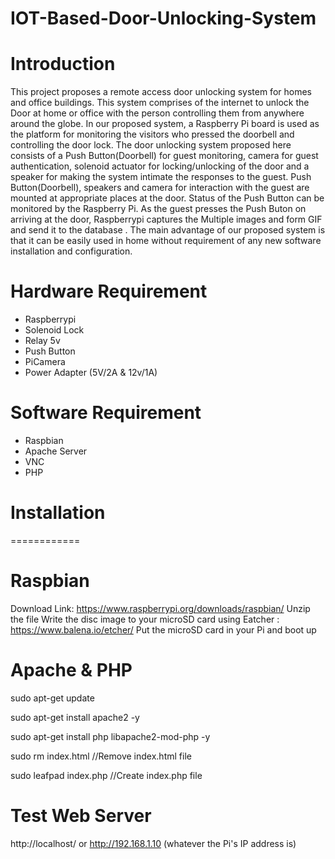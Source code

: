 # IOT-Based-Door-Unlocking-System
Introduction
============
This project proposes a remote access door unlocking system for homes and office buildings. This system comprises of the internet to unlock the Door at home or office with the person controlling them from anywhere around the globe. In our proposed system, a Raspberry Pi board is used as the platform for monitoring the visitors who pressed the doorbell and controlling the door lock. The door unlocking system proposed here consists of a Push Button(Doorbell)  for guest monitoring, camera for guest authentication, solenoid actuator for locking/unlocking of the door and a speaker for making the system intimate the responses to the guest. Push Button(Doorbell), speakers and camera for interaction with the guest are mounted at appropriate places at the door. Status of the Push Button can be monitored by the Raspberry Pi. As the guest presses the Push Buton on arriving at the door, Raspberrypi captures the Multiple images and form GIF and send it to the database . The main advantage of our proposed system is that it can be easily used in home without requirement of any new software installation and configuration.

Hardware Requirement
===================
* Raspberrypi
* Solenoid Lock
* Relay 5v
* Push Button
* PiCamera
* Power Adapter (5V/2A & 12v/1A)

Software Requirement
===================
* Raspbian
* Apache Server
* VNC
* PHP

# Installation
============

Raspbian
========
Download Link: https://www.raspberrypi.org/downloads/raspbian/
Unzip the file
Write the disc image to your microSD card using Eatcher : https://www.balena.io/etcher/
Put the microSD card in your Pi and boot up


Apache & PHP
===========
sudo apt-get update

sudo apt-get install apache2 -y

sudo apt-get install php libapache2-mod-php -y

sudo rm index.html //Remove index.html file

sudo leafpad index.php  //Create index.php file

Test Web Server
==============
http://localhost/ or http://192.168.1.10 (whatever the Pi's IP address is)
